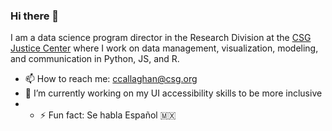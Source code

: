 ### Hi there 👋

I am a data science program director in the Research Division at the [CSG Justice Center](https://csgjusticecenter.org/) where I work on data management, visualization, modeling, and communication in Python, JS, and R.  

- 📫 How to reach me: ccallaghan@csg.org
- 🔭 I’m currently working on my UI accessibility skills to be more inclusive
- - ⚡ Fun fact: Se habla Español 🇲🇽

<!--
**cllghn/cllghn** is a ✨ _special_ ✨ repository because its `README.md` (this file) appears on your GitHub profile.

Here are some ideas to get you started:
- 🌱 I’m currently learning
- 🔭 I’m currently working on ...
- 👯 I’m looking to collaborate on
- 🤔 I’m looking for help with ...
- 💬 Ask me about ...
- ⚡ Fun fact: ...
-->
